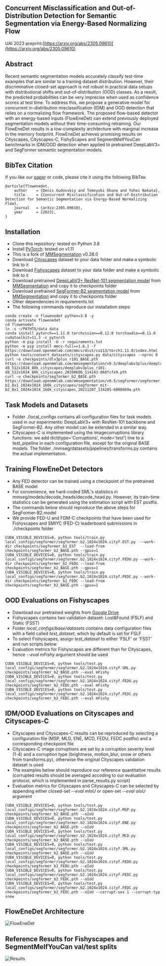 ## Concurrent Misclassification and Out-of-Distribution Detection for Semantic Segmentation via Energy-Based Normalizing Flow
UAI 2023 preprint:[https://arxiv.org/abs/2305.09610](https://arxiv.org/abs/2305.09610)

## Abstract
Recent semantic segmentation models accurately classify test-time examples that are similar to a training dataset distribution. However, their discriminative closed-set approach is not robust in practical data setups with distributional shifts and out-of-distribution (OOD) classes. As a result, the predicted probabilities can be very imprecise when used as confidence scores at test time. To address this, we propose a generative model for concurrent in-distribution misclassification (IDM) and OOD detection that relies on a normalizing flow framework. The proposed flow-based detector with an energy-based inputs (FlowEneDet) can extend previously deployed segmentation models without their time-consuming retraining. Our FlowEneDet results in a low-complexity architecture with marginal increase in the memory footprint. FlowEneDet achieves promising results on Cityscapes, Cityscapes-C, FishyScapes and SegmentMeIfYouCan benchmarks in IDM/OOD detection when applied to pretrained DeepLabV3+ and SegFormer semantic segmentation models.

## BibTex Citation
If you like our [paper](https://arxiv.org/abs/2305.09610) or code, please cite it using the following BibTex:
```
@article{flowenedet,
	author    = {Denis Gudovskiy and Tomoyuki Okuno and Yohei Nakata},
	title     = {Concurrent Misclassification and Out-of-Distribution Detection for Semantic Segmentation via Energy-Based Normalizing Flow},
	journal   = {arXiv:2305.09610},
	year      = {2023},
}
```

## Installation
- Clone this repository: tested on Python 3.8
- Install [PyTorch](http://pytorch.org/): tested on v1.11
- This is a fork of [MMSegmentation](https://github.com/open-mmlab/mmsegmentation) v0.28.0
- Download [Cityscapes](https://www.cityscapes-dataset.com/) dataset to your data folder and make a symbolic link to it
- Download [Fishyscapes](https://fishyscapes.com/dataset) dataset to your data folder and make a symbolic link to it
- Download pretrained [DeepLabV3+ ResNet-101 segmentation model](https://download.openmmlab.com/mmsegmentation/v0.5/deeplabv3plus/deeplabv3plus_r101-d8_512x1024_80k_cityscapes/deeplabv3plus_r101-d8_512x1024_80k_cityscapes_20200606_114143-068fcfe9.pth) from [MMSegmentation](https://github.com/open-mmlab/mmsegmentation/tree/master/configs/deeplabv3plus) and copy it to checkpoints folder
- Download pretrained [SegFormer-B2 segmentation model](https://download.openmmlab.com/mmsegmentation/v0.5/segformer/segformer_mit-b2_8x1_1024x1024_160k_cityscapes/segformer_mit-b2_8x1_1024x1024_160k_cityscapes_20211207_134205-6096669a.pth) from [MMSegmentation](https://github.com/open-mmlab/mmsegmentation/tree/master/configs/segformer) and copy it to checkpoints folder
- Other dependencies in requirements.txt
- The following commands reproduce our installation steps:

```
conda create -n flowenedet python=3.8 -y
conda activate flowenedet
cd flowenedet
ln -s ~/PATHTO/data data
conda install pytorch==1.11.0 torchvision==0.12.0 torchaudio==0.11.0 cudatoolkit=11.3 -c pytorch
python -m pip install -U -r requirements.txt
python -m pip install mmcv-full==1.6.1 -f https://download.openmmlab.com/mmcv/dist/cu113/torch1.11.0/index.html
python tools/convert_datasets/cityscapes.py data/cityscapes --nproc 8
curl -o checkpoints/dlv3plus_r101_BASE.pth https://download.openmmlab.com/mmsegmentation/v0.5/deeplabv3plus/deeplabv3plus_r101-d8_512x1024_80k_cityscapes/deeplabv3plus_r101-d8_512x1024_80k_cityscapes_20200606_114143-068fcfe9.pth
curl -o checkpoints/segformer_b2_BASE.pth https://download.openmmlab.com/mmsegmentation/v0.5/segformer/segformer_mit-b2_8x1_1024x1024_160k_cityscapes/segformer_mit-b2_8x1_1024x1024_160k_cityscapes_20211207_134205-6096669a.pth
```

## Task Models and Datasets
- Folder ./local_configs contains all configuration files for task models used in our experiments: DeepLabV3+ with ResNet-101 backbone and SegFormer-B2. Any other model can be extended in a similar way.
- Cityscapes-C is implemented using the imagecorruptions library functions: we add dict(type='Corruptions', mode='test') line to a test_pipeline in each configuration file, except for the original BASE models. The folder ./mmseg/datasets/pipelines/transforms.py contains the actual implementation.

## Training FlowEneDet Detectors
- Any FED detector can be trained using a checkpoint of the pretrained BASE model
- For convenience, we hard-coded SML's statistics in mmseg/models/decode_heads/decode_head.py. However, its train-time statistics can be generated using the estimation script with EST postfix.
- The commands below should reproduce the above steps for SegFormer-B2 model
- We provide FED-U and FDM-C checkpoints that have been used for Fishyscapes and SMIYC (FED-C) leaderboard submissions in ./checkpoints folder

```
CUDA_VISIBLE_DEVICES=0, python tools/train.py local_configs/segformer/segformer.b2.1024x1024.cityf.EST.py  --work-dir checkpoints/segformer_b2_EST  --load-from checkpoints/segformer_b2_BASE.pth --gpus=1
CUDA_VISIBLE_DEVICES=0, python tools/train.py local_configs/segformer/segformer.b2.1024x1024.cityf.FEDU.py --work-dir checkpoints/segformer_b2_FEDU --load-from checkpoints/segformer_b2_BASE.pth --gpus=1
CUDA_VISIBLE_DEVICES=0, python tools/train.py local_configs/segformer/segformer.b2.1024x1024.cityf.FEDC.py --work-dir checkpoints/segformer_b2_FEDC --load-from checkpoints/segformer_b2_BASE.pth --gpus=1
```

## OOD Evaluations on Fishyscapes
- Download our pretrained weights from [Google Drive](https://drive.google.com/drive/folders/1FbPBZ99vYYYPim6HaXwtXavXMib-d0La?usp=sharing)
- Fishyscapes contains two validation dataset: Lost&Found (FSLF) and Static (FSST)
- Folder *local_configs/_base_/datasets* contains data configuration files with a field called *test_dataset*, which by default is set for FSLF
- To select Fishyscapes, assign *test_dataset* to either 'FSLF' or 'FSST' and run scripts below
- Evaluation metrics for Fishyscapes are different than for Cityscapes, hence *--eval mFishy* argument should be used

```
CUDA_VISIBLE_DEVICES=0, python tools/test.py local_configs/segformer/segformer.b2.1024x1024.cityf.SML.py  checkpoints/segformer_b2_BASE.pth --eval mFishy
CUDA_VISIBLE_DEVICES=0, python tools/test.py local_configs/segformer/segformer.b2.1024x1024.cityf.FEDU.py checkpoints/segformer_b2_FEDU.pth --eval mFishy
CUDA_VISIBLE_DEVICES=0, python tools/test.py local_configs/segformer/segformer.b2.1024x1024.cityf.FEDC.py checkpoints/segformer_b2_FEDC.pth --eval mFishy
```

## IDM/OOD Evaluations on Cityscapes and Cityscapes-C
- Cityscapes and Cityscapes-C results can be reproduced by selecting a configuration file (MSP, MLG, ENE, MCD, FEDU, FEDC postfix) and a corresponding checkpoint file
- Cityscapes-C image corruptions are set by a corruption severity level (1-4) and a corruption type (brightness, motion_blur, snow or others from transforms.py), otherwise the original Cityscapes validation dataset is used
- The examples below should reproduce our reference quantitative results (corrupted results should be averaged accoding to our evaluation protocol, which is implemented in parse_results.py script)
- Evaluation metrics for Cityscapes and Cityscapes-C can be selected by appending either closed-set *--eval mIoU* or open-set *--eval oIoU* argument
```
CUDA_VISIBLE_DEVICES=0, python tools/test.py local_configs/segformer/segformer.b2.1024x1024.cityf.MSP.py  checkpoints/segformer_b2_BASE.pth --oIoU
CUDA_VISIBLE_DEVICES=0, python tools/test.py local_configs/segformer/segformer.b2.1024x1024.cityf.ENE.py  checkpoints/segformer_b2_BASE.pth --oIoU
CUDA_VISIBLE_DEVICES=0, python tools/test.py local_configs/segformer/segformer.b2.1024x1024.cityf.MCD.py  checkpoints/segformer_b2_BASE.pth --oIoU
CUDA_VISIBLE_DEVICES=0, python tools/test.py local_configs/segformer/segformer.b2.1024x1024.cityf.SML.py  checkpoints/segformer_b2_BASE.pth --oIoU
CUDA_VISIBLE_DEVICES=0, python tools/test.py local_configs/segformer/segformer.b2.1024x1024.cityf.FEDU.py checkpoints/segformer_b2_FEDU.pth --oIoU
CUDA_VISIBLE_DEVICES=0, python tools/test.py local_configs/segformer/segformer.b2.1024x1024.cityf.FEDC.py checkpoints/segformer_b2_FEDC.pth --oIoU
CUDA_VISIBLE_DEVICES=0, python tools/test.py local_configs/segformer/segformer.b2.1024x1024.cityf.FEDC.py checkpoints/segformer_b2_FEDC.pth --oIoU --corrupt-sev 1 --corrupt-typ snow
```

## FlowEneDet Architecture
![FlowEneDet](./images/fig-fed.svg)

## Reference Results for Fishyscapes and SegmentMeIfYouCan val/test splits
![Results](./images/fig-tables.svg)
